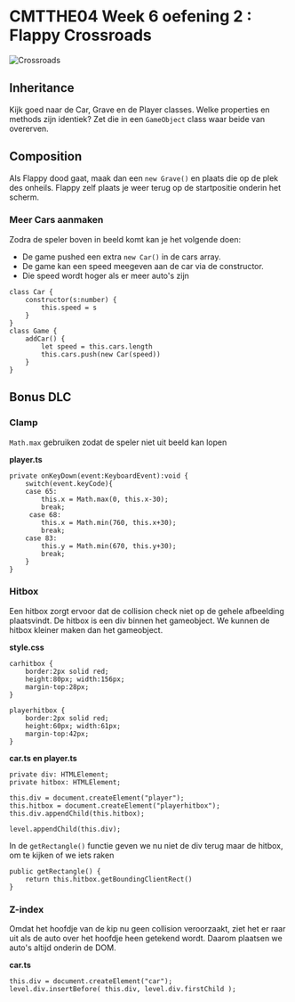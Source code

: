 # CMTTHE04 Week 6 oefening 2 : Flappy Crossroads

![Crossroads](docs/images/screenshot.png?raw=true "Crossroads")

## Inheritance

Kijk goed naar de Car, Grave en de Player classes. Welke properties en methods zijn identiek?
Zet die in een `GameObject` class waar beide van overerven.

## Composition

Als Flappy dood gaat, maak dan een `new Grave()` en plaats die op de plek des onheils.
Flappy zelf plaats je weer terug op de startpositie onderin het scherm.

### Meer Cars aanmaken

Zodra de speler boven in beeld komt kan je het volgende doen:

 - De game pushed een extra `new Car()` in de cars array.
 - De game kan een speed meegeven aan de car via de constructor.
 - Die speed wordt hoger als er meer auto's zijn


```
class Car {
    constructor(s:number) {
        this.speed = s
    }
}
class Game {
    addCar() {
        let speed = this.cars.length
        this.cars.push(new Car(speed))
    }
}
```

## Bonus DLC

### Clamp

`Math.max` gebruiken zodat de speler niet uit beeld kan lopen

**player.ts**
```
private onKeyDown(event:KeyboardEvent):void {
    switch(event.keyCode){
    case 65:
        this.x = Math.max(0, this.x-30);
        break;
     case 68:
        this.x = Math.min(760, this.x+30);
        break;
    case 83:
        this.y = Math.min(670, this.y+30);
        break;
    }
}
```

### Hitbox

Een hitbox zorgt ervoor dat de collision check niet op de gehele afbeelding plaatsvindt. De hitbox is een div binnen het gameobject. We kunnen de hitbox kleiner maken dan het gameobject.

**style.css**
```
carhitbox {
    border:2px solid red;
    height:80px; width:156px;
    margin-top:28px;
}

playerhitbox {
    border:2px solid red;
    height:60px; width:61px;
    margin-top:42px;
}
```

**car.ts en player.ts**
```
private div: HTMLElement;    
private hitbox: HTMLElement;

this.div = document.createElement("player");
this.hitbox = document.createElement("playerhitbox");
this.div.appendChild(this.hitbox);

level.appendChild(this.div);
```

In de `getRectangle()` functie geven we nu niet de div terug maar de hitbox, om te kijken of we iets raken

```
public getRectangle() {
    return this.hitbox.getBoundingClientRect()
}
```

### Z-index

Omdat het hoofdje van de kip nu geen collision veroorzaakt, ziet het er raar uit als de auto over het hoofdje heen getekend wordt. Daarom plaatsen we auto's altijd onderin de DOM.

**car.ts**
```
this.div = document.createElement("car");
level.div.insertBefore( this.div, level.div.firstChild );
```

